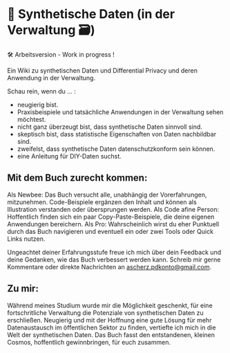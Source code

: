 # 🧪 Synthetische Daten (in der Verwaltung 🗃️)

🛠️ Arbeitsversion - Work in progress !

Ein Wiki zu synthetischen Daten und Differential Privacy und deren Anwendung in der Verwaltung.

Schau rein, wenn du ... :

- neugierig bist.
- Praxisbeispiele und tatsächliche Anwendungen in der Verwaltung sehen möchtest.
- nicht ganz überzeugt bist, dass synthetische Daten sinnvoll sind.
- skeptisch bist, dass statistische Eigenschaften von Daten nachbildbar sind.
- zweifelst, dass synthetische Daten datenschutzkonform sein können.
- eine Anleitung für DIY-Daten suchst.

## Mit dem Buch zurecht kommen:

Als Newbee: Das Buch versucht alle, unabhängig der Vorerfahrungen, mitzunehmen. Code-Beispiele ergänzen den Inhalt und können als Illustration verstanden oder übersprungen werden.
Als Code afine Person: Hoffentlich finden sich ein paar Copy-Paste-Beispiele, die deine eigenen Anwendungen bereichern.
Als Pro: Wahrscheinlich wirst du eher Punktuell durch das Buch navigieren und eventuell ein oder zwei Tools oder Quick Links nutzen. 

Ungeachtet deiner Erfahrungsstufe freue ich mich über dein Feedback und deine Gedanken, wie das Buch verbessert werden kann. Schreib mir gerne Kommentare oder direkte Nachrichten an ascherz.pdkonto@gmail.com.

## Zu mir:

Während meines Studium wurde mir die Möglichkeit geschenkt, für eine fortschritliche Verwaltung die Potenziale von synthetischen Daten zu erschließen. Neugierig und mit der Hoffnung eine gute Lösung für mehr Datenaustausch im öffentlichen Sektor zu finden, vertiefte ich mich in die Welt der synthetischen Daten. Das Buch fasst den entstandenen, kleinen Cosmos, hoffentlich gewinnbringen, für euch zusammen.  


